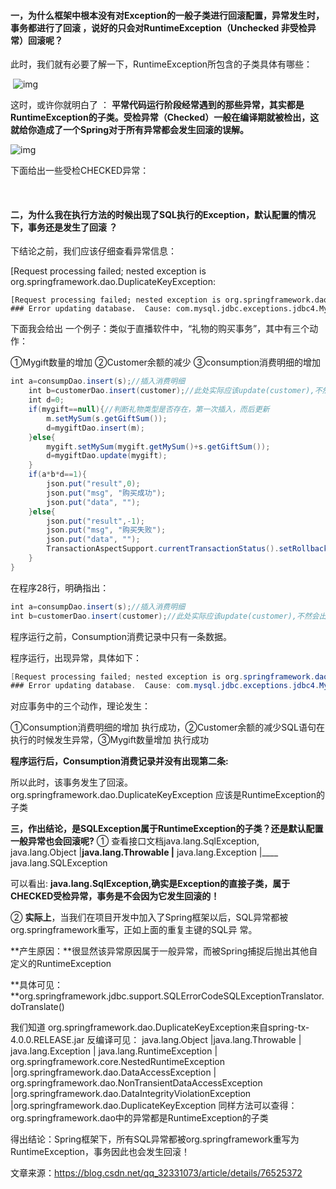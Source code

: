 #### 一，为什么框架中根本没有对Exception的一般子类进行回滚配置，异常发生时，事务都进行了回滚 ，说好的只会对RuntimeException（Unchecked 非受检异常）回滚呢？ 

此时，我们就有必要了解一下，RuntimeException所包含的子类具体有哪些：


​             ![img](https://img-blog.csdnimg.cn/20181108144244164.png?x-oss-process=image/watermark,type_ZmFuZ3poZW5naGVpdGk,shadow_10,text_aHR0cHM6Ly9ibG9nLmNzZG4ubmV0L3FxXzMyMzMxMDcz,size_16,color_FFFFFF,t_70)

这时，或许你就明白了 ： **平常代码运行阶段经常遇到的那些异常，其实都是RuntimeException的子类。受检异常（Checked）一般在编译期就被检出，这就给你造成了一个Spring对于所有异常都会发生回滚的误解。**

![img](https://img-blog.csdnimg.cn/20181108144308457.png?x-oss-process=image/watermark,type_ZmFuZ3poZW5naGVpdGk,shadow_10,text_aHR0cHM6Ly9ibG9nLmNzZG4ubmV0L3FxXzMyMzMxMDcz,size_16,color_FFFFFF,t_70)

下面给出一些受检CHECKED异常：


​            

#### 二，为什么我在执行方法的时候出现了SQL执行的Exception，默认配置的情况下，事务还是发生了回滚 ？                                               

下结论之前，我们应该仔细查看异常信息：

[Request processing failed; nested exception is org.springframework.dao.DuplicateKeyException:   

```wiki
[Request processing failed; nested exception is org.springframework.dao.DuplicateKeyException:   
### Error updating database.  Cause: com.mysql.jdbc.exceptions.jdbc4.MySQLIntegrityConstraintViolationException: Duplicate entry '1' for key 1  
```

下面我会给出 一个例子：类似于直播软件中，“礼物的购买事务”，其中有三个动作：          

①Mygift数量的增加            ②Customer余额的减少         ③consumption消费明细的增加



```java
int a=consumpDao.insert(s);//插入消费明细  
    int b=customerDao.insert(customer);//此处实际应该update(customer),不然会出现重复主键的异常  
    int d=0;  
    if(mygift==null){//判断礼物类型是否存在，第一次插入，而后更新  
        m.setMySum(s.getGiftSum());  
        d=mygiftDao.insert(m);  
    }else{  
        mygift.setMySum(mygift.getMySum()+s.getGiftSum());  
        d=mygiftDao.update(mygift);  
    }  
    if(a*b*d==1){  
        json.put("result",0);  
        json.put("msg", "购买成功");  
        json.put("data", "");  
    }else{  
        json.put("result",-1);  
        json.put("msg", "购买失败");  
        json.put("data", "");  
        TransactionAspectSupport.currentTransactionStatus().setRollbackOnly();  
    }  
}  
```



 在程序28行，明确指出：

```java
int a=consumpDao.insert(s);//插入消费明细  
int b=customerDao.insert(customer);//此处实际应该update(customer),不然会出现重复主键的异常  
```

程序运行之前，Consumption消费记录中只有一条数据。                           

程序运行，出现异常，具体如下：

```java
[Request processing failed; nested exception is org.springframework.dao.DuplicateKeyException:   
### Error updating database.  Cause: com.mysql.jdbc.exceptions.jdbc4.MySQLIntegrityConstraintViolationException: Duplicate entry '1' for key 1  
```



对应事务中的三个动作，理论发生：

①Consumption消费明细的增加 执行成功，②Customer余额的减少SQL语句在执行的时候发生异常，③Mygift数量增加 执行成功

**程序运行后，Consumption消费记录并没有出现第二条:**

所以此时，该事务发生了回滚。org.springframework.dao.DuplicateKeyException 应该是RuntimeException的子类

**三，作出结论，是SQLException属于RuntimeException的子类？还是默认配置一般异常也会回滚呢?**                           ① 查看接口文档java.lang.SqlException, 
                        java.lang.Object
                             |____java.lang.Throwable
                                  |____ java.lang.Exception
                                       |____ java.lang.SQLException

可以看出: **java.lang.SqlException,确实是Exception的直接子类，属于CHECKED受检异常，事务是不会因为它发生回滚的！**

② **实际上**，当我们在项目开发中加入了Spring框架以后，SQL异常都被org.springframework重写，正如上面的重复主键的SQL异 常。

**产生原因：**很显然该异常原因属于一般异常，而被Spring捕捉后抛出其他自定义的RuntimeException

**具体可见：**org.springframework.jdbc.support.SQLErrorCodeSQLExceptionTranslator.doTranslate()

我们知道 org.springframework.dao.DuplicateKeyException来自spring-tx-4.0.0.RELEASE.jar
 反编译可见：
       java.lang.Object
           |java.lang.Throwable
                | java.lang.Exception
                      | java.lang.RuntimeException
                           | org.springframework.core.NestedRuntimeException
                                  |org.springframework.dao.DataAccessException
                                          |  org.springframework.dao.NonTransientDataAccessException
                                               |org.springframework.dao.DataIntegrityViolationException
                                                    |org.springframework.dao.DuplicateKeyException
 同样方法可以查得：org.springframework.dao中的异常都是RuntimeException的子类

 得出结论：Spring框架下，所有SQL异常都被org.springframework重写为RuntimeException，事务因此也会发生回滚！


文章来源：https://blog.csdn.net/qq_32331073/article/details/76525372